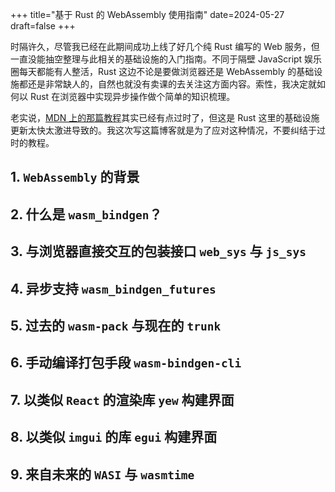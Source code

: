+++
title="基于 Rust 的 WebAssembly 使用指南"
date=2024-05-27
draft=false
+++

时隔许久，尽管我已经在此期间成功上线了好几个纯 Rust 编写的 Web 服务，但一直没能抽空整理与此相关的基础设施的入门指南。不同于隔壁 JavaScript 娱乐圈每天都能有人整活，Rust 这边不论是要做浏览器还是 WebAssembly 的基础设施都还是非常缺人的，自然也就没有卖课的去关注这方面内容。索性，我决定就如何以 Rust 在浏览器中实现异步操作做个简单的知识梳理。

老实说，[MDN 上的那篇教程](https://developer.mozilla.org/en-US/docs/WebAssembly)其实已经有点过时了，但这是 Rust 这里的基础设施更新太快太激进导致的。我这次写这篇博客就是为了应对这种情况，不要纠结于过时的教程。

## 1. `WebAssembly` 的背景

## 2. 什么是 `wasm_bindgen`？

## 3. 与浏览器直接交互的包装接口 `web_sys` 与 `js_sys`

## 4. 异步支持 `wasm_bindgen_futures`

## 5. 过去的 `wasm-pack` 与现在的 `trunk`

## 6. 手动编译打包手段 `wasm-bindgen-cli`

## 7. 以类似 `React` 的渲染库 `yew` 构建界面

## 8. 以类似 `imgui` 的库 `egui` 构建界面

## 9. 来自未来的 `WASI` 与 `wasmtime`

